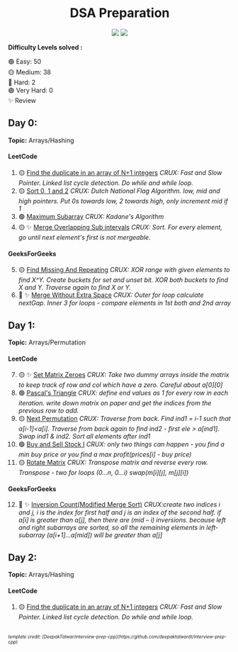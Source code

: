 <h1 align="center">DSA Preparation</h1>

<div align="center">

<a href="https://leetcode.com/hejmadikaran9/"><img src="https://lc.coding.gs/v1/solved/hejmadikaran9.svg?style=for-the-badge&color=ff5983&logo=leetcode"></a>
<a href="" ><img src="https://lc.coding.gs/v1/accepted-rate/hejmadikaran9.svg?style=for-the-badge&logo=leetcode"></a>

</div>

**Difficulty Levels solved :**

🟢 Easy: 50  
 🟡 Medium: 38  
 🔴 Hard: 2  
 🟣 Very Hard: 0  
 ✨ Review

<!-- ## Day 0:

**Topic:** Arrays/Hashing

#### LeetCode

1. 🟡 [Find the duplicate in an array of N+1 integers](https://leetcode.com/problems/find-the-duplicate-number/) _CRUX: Fast and Slow Pointer. Linked list cycle detection. Do while and while loop._ -->

## Day 0:

**Topic:** Arrays/Hashing

#### LeetCode

1. 🟡 [Find the duplicate in an array of N+1 integers](https://leetcode.com/problems/find-the-duplicate-number/) _CRUX: Fast and Slow Pointer. Linked list cycle detection. Do while and while loop._
2. 🟡 [Sort 0, 1 and 2](https://leetcode.com/problems/sort-colors/) _CRUX: Dutch National Flag Algorithm. low, mid and high pointers. Put 0s towards low, 2 towards high, only increment mid if 1_
3. 🟢 [Maximum Subarray](https://leetcode.com/problems/maximum-subarray/) _CRUX: Kadane's Algorithm_
4. 🟡 ✨ [Merge Overlapping Sub intervals](https://leetcode.com/problems/merge-intervals/) _CRUX: Sort. For every element, go until next element's first is not mergeable._

#### GeeksForGeeks

5. 🟡 [Find Missing And Repeating](https://practice.geeksforgeeks.org/problems/find-missing-and-repeating2512/1) _CRUX: XOR range with given elements to find X^Y. Create buckets for set and unset bit. XOR both buckets to find X and Y. Traverse again to find X or Y._
6. 🔴 ✨ [Merge Without Extra Space](https://practice.geeksforgeeks.org/problems/merge-two-sorted-arrays5135/1) _CRUX: Outer for loop calculate nextGap. Inner 3 for loops - compare elements in 1st both and 2nd array_

 <!-- --------------------------------------------------------------------------------------------------------------------- -->

## Day 1:

**Topic:** Arrays/Permutation

#### LeetCode

7. 🟡 ✨ [Set Matrix Zeroes](https://leetcode.com/problems/set-matrix-zeroes/) _CRUX: Take two dummy arrays inside the matrix to keep track of row and col which have a zero. Careful about a[0][0]_
8. 🟢 [Pascal's Triangle](https://leetcode.com/problems/pascals-triangle/) _CRUX: define end values as 1 for every row in each iteration. write down matrix on paper and get the indices from the previous row to add._
9. 🟡 [Next Permutation](https://leetcode.com/problems/next-permutation/) _CRUX: Traverse from back. Find ind1 = i-1 such that a[i-1]<a[i]. Traverse from back again to find ind2 - first ele > a[ind1]. Swap ind1 & ind2. Sort all elements after ind1_
10. 🟢 [Buy and Sell Stock I](https://leetcode.com/problems/best-time-to-buy-and-sell-stock/) _CRUX: only two things can happen - you find a min buy price or you find a max profit(prices[i] - buy price)_
11. 🟡 [Rotate Matrix](https://leetcode.com/problems/rotate-image/) _CRUX: Transpose matrix and reverse every row. Transpose - two for loops (0...n, 0...i) swap(m[i][j], m[j][i])_

#### GeeksForGeeks

12. 🔴 ✨ [Inversion Count(Modified Merge Sort)](https://practice.geeksforgeeks.org/problems/inversion-of-array/0) _CRUX:create two indices i and j, i is the index for first half and j is an index of the second half. if a[i] is greater than a[j], then there are (mid – i) inversions. because left and right subarrays are sorted, so all the remaining elements in left-subarray (a[i+1]…a[mid]) will be greater than a[j]_

## Day 2:

**Topic:** Arrays/Hashing

#### LeetCode

1. 🟡 [Find the duplicate in an array of N+1 integers](https://leetcode.com/problems/find-the-duplicate-number/) _CRUX: Fast and Slow Pointer. Linked list cycle detection. Do while and while loop._

<div style="font-size: 10px; font-style: italic; margin-top: 30px" >template credit: [DeepakTalwar/interview-prep-cpp](https://github.com/deepaktalwardt/interview-prep-cpp)</div>
